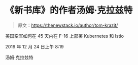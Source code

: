 # 《新书库》的作者汤姆·克拉兹特

> 原文：<https://thenewstack.io/author/tom-krazit/>

美国空军如何在 45 天内在 F-16 上部署 Kubernetes 和 Istio

2019 年 12 月 24 日上午 8:19

汤姆·克拉兹特